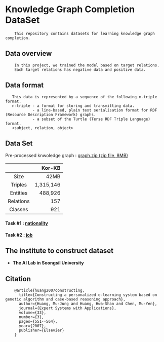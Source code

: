 # Knowledge Graph Completion DataSet
```
    This repository contains datasets for learning knowledge graph completion.
```
## Data overview
```
    In this project, we trained the model based on target relations. 
    Each target relations has negative data and positive data.
```

## Data format
```
   This data is represented by a sequence of the following n-triple format.
   n-triple - a format for storing and transmitting data. 
            - a line-based, plain text serialisation format for RDF (Resource Description Framework) graphs.
            - a subset of the Turtle (Terse RDF Triple Language) format.
   <subject, relation, object>
```
## Data Set
Pre-processed knwoledge graph : [graph.zip (zip file, 8MB)](https://github.com/leewangon/KnowledgeGraphCompletionDataSet/blob/master/DataSet/graph.zip)

||Kor-KB|
|:-----------:|------------:|
|Size|42MB|
|Triples|1,315,146|
|Entities|488,926|
|Relations|157|
|Classes|921|

#### Task #1 : [nationality](https://github.com/leewangon/KnowledgeGraphCompletionDataSet/tree/master/DataSet/nationality)
#### Task #2 : [job](https://github.com/leewangon/KnowledgeGraphCompletionDataSet/tree/master/DataSet/job)

## The institute to construct dataset
* __The AI Lab in Soongsil University__

## Citation
```
    @article{huang2007constructing,
      title={Constructing a personalized e-learning system based on genetic algorithm and case-based reasoning approach},
      author={Huang, Mu-Jung and Huang, Hwa-Shan and Chen, Mu-Yen},
      journal={Expert Systems with Applications},
      volume={33},
      number={3},
      pages={551--564},
      year={2007},
      publisher={Elsevier}
    }
```
